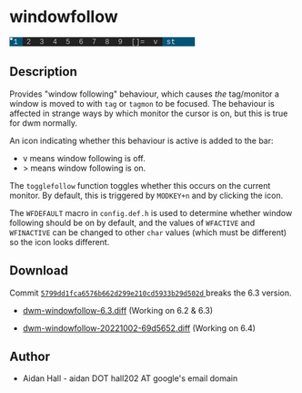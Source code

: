 windowfollow
============

![windowfollow screenshot](screenshot.png)

Description
-----------
Provides "window following" behaviour, which causes *the* tag/monitor a window
is moved to with `tag` or `tagmon` to be focused.
The behaviour is affected in strange ways by which monitor the cursor is on, but
this is true for dwm normally.

An icon indicating whether this behaviour is active is added to the bar:
* v means window following is off.
* &gt; means window following is on.

The `togglefollow` function toggles whether this occurs on the current monitor.
By default, this is triggered by `MODKEY+n` and by clicking the icon.

The `WFDEFAULT` macro in `config.def.h` is used to determine whether window
following should be on by default, and the values of `WFACTIVE` and `WFINACTIVE`
can be changed to other `char` values (which must be different) so the icon
looks different.


Download
--------

Commit
[`5799dd1fca6576b662d299e210cd5933b29d502d`
](https://git.suckless.org/dwm/commit/5799dd1fca6576b662d299e210cd5933b29d502d.html)
breaks the 6.3 version.

* [dwm-windowfollow-6.3.diff](dwm-windowfollow-6.3.diff) (Working on 6.2 & 6.3)

* [dwm-windowfollow-20221002-69d5652.diff](dwm-windowfollow-20221002-69d5652.diff) (Working on 6.4)

Author
------
* Aidan Hall - aidan DOT hall202 AT google's email domain
